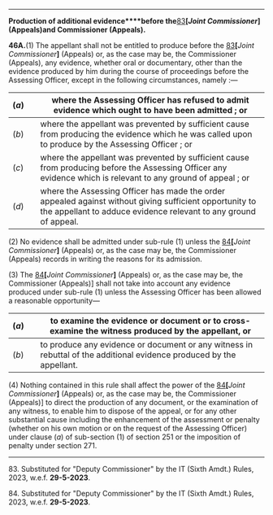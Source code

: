****

**Production of additional evidence****before the**[83](javascript:ShowFootnote\('fn283'\);)**[_Joint Commissioner_] (Appeals)****and Commissioner (Appeals)****.**

**46A.**(1) The appellant shall not be entitled to produce before the [83](javascript:ShowFootnote\('fn283'\);)**[**_Joint_ _Commissioner_**]** (Appeals) or, as the case may be, the Commissioner (Appeals), any evidence, whether oral or documentary, other than the evidence produced by him during the course of proceedings before the Assessing Officer, except in the following circumstances, namely :—

(_a_)|  | where the Assessing Officer has refused to admit evidence which ought to have been admitted ; or  
---|---|---  
(_b_)|  | where the appellant was prevented by sufficient cause from producing the evidence which he was called upon to produce by the Assessing Officer ; or  
(_c_)|  | where the appellant was prevented by sufficient cause from producing before the Assessing Officer any evidence which is relevant to any ground of appeal ; or  
(_d_)|  | where the Assessing Officer has made the order appealed against without giving sufficient opportunity to the appellant to adduce evidence relevant to any ground of appeal.  
  
(2) No evidence shall be admitted under sub-rule (1) unless the [84](javascript:ShowFootnote\('fn284'\);)**[**_Joint Commissioner_**]** (Appeals) or, as the case may be, the Commissioner (Appeals) records in writing the reasons for its admission.

(3) The [84](javascript:ShowFootnote\('fn284'\);)**[**_Joint Commissioner_**]** (Appeals) or, as the case may be, the Commissioner (Appeals)] shall not take into account any evidence produced under sub-rule (1) unless the Assessing Officer has been allowed a reasonable opportunity—

(_a_)|  | to examine the evidence or document or to cross-examine the witness produced by the appellant, or  
---|---|---  
(_b_)|  | to produce any evidence or document or any witness in rebuttal of the additional evidence produced by the appellant.  
  
(4) Nothing contained in this rule shall affect the power of the [84](javascript:ShowFootnote\('fn284'\);)**[**_Joint Commissioner_**]** (Appeals) or, as the case may be, the Commissioner (Appeals)] to direct the production of any document, or the examination of any witness, to enable him to dispose of the appeal, or for any other substantial cause including the enhancement of the assessment or penalty (whether on his own motion or on the request of the Assessing Officer) under clause (_a_) of sub-section (1) of section 251 or the imposition of penalty under section 271.

* * *

83\. Substituted for "Deputy Commissioner" by the IT (Sixth Amdt.) Rules, 2023, w.e.f. **29-5-2023**.

84\. Substituted for "Deputy Commissioner" by the IT (Sixth Amdt.) Rules, 2023, w.e.f. **29-5-2023**.